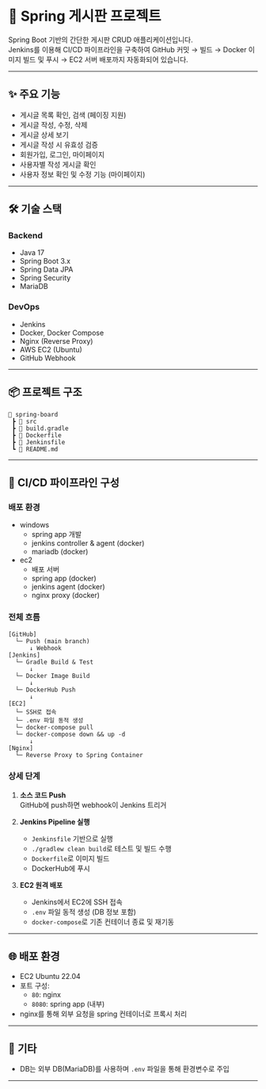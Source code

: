 # 📘 Spring 게시판 프로젝트

Spring Boot 기반의 간단한 게시판 CRUD 애플리케이션입니다.  
Jenkins를 이용해 CI/CD 파이프라인을 구축하여 GitHub 커밋 → 빌드 → Docker 이미지 빌드 및 푸시 → EC2 서버 배포까지 자동화되어 있습니다.

---

## ✨ 주요 기능

- 게시글 목록 확인, 검색 (페이징 지원)
- 게시글 작성, 수정, 삭제
- 게시글 상세 보기
- 게시글 작성 시 유효성 검증
- 회원가입, 로그인, 마이페이지
- 사용자별 작성 게시글 확인
- 사용자 정보 확인 및 수정 기능 (마이페이지)

---

## 🛠️ 기술 스택

### Backend
- Java 17  
- Spring Boot 3.x  
- Spring Data JPA
- Spring Security  
- MariaDB  

### DevOps
- Jenkins  
- Docker, Docker Compose  
- Nginx (Reverse Proxy)  
- AWS EC2 (Ubuntu)  
- GitHub Webhook  

---

## 📦 프로젝트 구조

```
📁 spring-board
 ┣ 📁 src
 ┣ 📄 build.gradle
 ┣ 📄 Dockerfile
 ┣ 📄 Jenkinsfile
 ┗ 📄 README.md
```

---

## 🚀 CI/CD 파이프라인 구성

### 배포 환경
- windows
  - spring app 개발
  - jenkins controller & agent (docker)
  - mariadb (docker)
- ec2
  - 배포 서버
  - spring app (docker)
  - jenkins agent (docker)
  - nginx proxy (docker)


### 전체 흐름

```plaintext
[GitHub]
  └─ Push (main branch)
      ↓ Webhook
[Jenkins]
  └─ Gradle Build & Test
      ↓
  └─ Docker Image Build
      ↓
  └─ DockerHub Push
      ↓
[EC2]
  └─ SSH로 접속
  └─ .env 파일 동적 생성
  └─ docker-compose pull
  └─ docker-compose down && up -d
      ↓
[Nginx]
  └─ Reverse Proxy to Spring Container
```

### 상세 단계

1. **소스 코드 Push**  
   GitHub에 push하면 webhook이 Jenkins 트리거

2. **Jenkins Pipeline 실행**
   - `Jenkinsfile` 기반으로 실행  
   - `./gradlew clean build`로 테스트 및 빌드 수행  
   - `Dockerfile`로 이미지 빌드  
   - DockerHub에 푸시  

3. **EC2 원격 배포**
   - Jenkins에서 EC2에 SSH 접속  
   - `.env` 파일 동적 생성 (DB 정보 포함)  
   - `docker-compose`로 기존 컨테이너 종료 및 재기동  

---

## 🌐 배포 환경

- EC2 Ubuntu 22.04  
- 포트 구성:  
  - `80`: nginx  
  - `8080`: spring app (내부)  
- nginx를 통해 외부 요청을 spring 컨테이너로 프록시 처리  

---

## 📌 기타

- DB는 외부 DB(MariaDB)를 사용하며 `.env` 파일을 통해 환경변수로 주입

---
